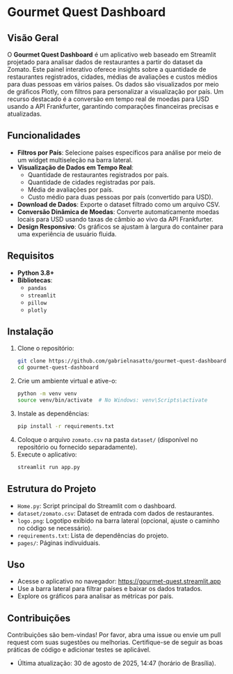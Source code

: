 # Gourmet Quest Dashboard

## Visão Geral
O **Gourmet Quest Dashboard** é um aplicativo web baseado em Streamlit projetado para analisar dados de restaurantes a partir do dataset da Zomato. Este painel interativo oferece insights sobre a quantidade de restaurantes registrados, cidades, médias de avaliações e custos médios para duas pessoas em vários países. Os dados são visualizados por meio de gráficos Plotly, com filtros para personalizar a visualização por país. Um recurso destacado é a conversão em tempo real de moedas para USD usando a API Frankfurter, garantindo comparações financeiras precisas e atualizadas.

## Funcionalidades
- **Filtros por País**: Selecione países específicos para análise por meio de um widget multiseleção na barra lateral.
- **Visualização de Dados em Tempo Real**:
  - Quantidade de restaurantes registrados por país.
  - Quantidade de cidades registradas por país.
  - Média de avaliações por país.
  - Custo médio para duas pessoas por país (convertido para USD).
- **Download de Dados**: Exporte o dataset filtrado como um arquivo CSV.
- **Conversão Dinâmica de Moedas**: Converte automaticamente moedas locais para USD usando taxas de câmbio ao vivo da API Frankfurter.
- **Design Responsivo**: Os gráficos se ajustam à largura do container para uma experiência de usuário fluida.

## Requisitos
- **Python 3.8+**
- **Bibliotecas**:
  - `pandas`
  - `streamlit`
  - `pillow`
  - `plotly`

## Instalação
1. Clone o repositório:
   ```bash
   git clone https://github.com/gabrielnasatto/gourmet-quest-dashboard.git
   cd gourmet-quest-dashboard
   ```
2. Crie um ambiente virtual e ative-o:
   ```bash
   python -m venv venv
   source venv/bin/activate  # No Windows: venv\Scripts\activate
   ```
3. Instale as dependências:
   ```bash
   pip install -r requirements.txt
   ```
4. Coloque o arquivo `zomato.csv` na pasta `dataset/` (disponível no repositório ou fornecido separadamente).
5. Execute o aplicativo:
   ```bash
   streamlit run app.py
   ```

## Estrutura do Projeto
- `Home.py`: Script principal do Streamlit com o dashboard.
- `dataset/zomato.csv`: Dataset de entrada com dados de restaurantes.
- `logo.png`: Logotipo exibido na barra lateral (opcional, ajuste o caminho no código se necessário).
- `requirements.txt`: Lista de dependências do projeto.
- `pages/`: Páginas indivuiduais.

## Uso
- Acesse o aplicativo no navegador: https://gourmet-quest.streamlit.app
- Use a barra lateral para filtrar países e baixar os dados tratados.
- Explore os gráficos para analisar as métricas por país.

## Contribuições
Contribuições são bem-vindas! Por favor, abra uma issue ou envie um pull request com suas sugestões ou melhorias. Certifique-se de seguir as boas práticas de código e adicionar testes se aplicável.

- Última atualização: 30 de agosto de 2025, 14:47 (horário de Brasília).
